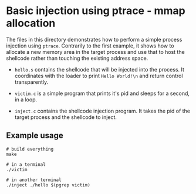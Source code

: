 # Basic injection using ptrace - mmap allocation

The files in this directory demonstrates how to perform a simple
process injection using `ptrace`. Contrarily to the first example,
it shows how to allocate a new memory area in the target process
and use that to host the shellcode rather than touching the
existing address space.

- `hello.s` contains the shellcode that will be injected into the
  process. It coordinates with the loader to print `Hello World!\n`
  and return control transparently.

- `victim.c` is a simple program that prints it's pid and sleeps
  for a second, in a loop.

- `inject.c` contains the shellcode injection program. It takes the
  pid of the target process and the shellcode to inject.


## Example usage

```
# build everything
make

# in a terminal
./victim

# in another terminal
./inject ./hello $(pgrep victim)
```
